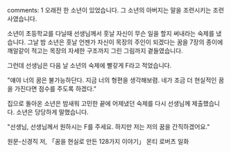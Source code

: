 comments: 1
오래전 한 소년이 있었습니다. 그 소년의 아버지는 말을 조련시키는 조련사였습니다.

소년이 초등학교를 다닐때 선생님께서 훗날 자신이 무슨 일을 할지 써내라는 숙제를 냈습니다.
그날 밤 소년은 훗날 언젠가 자신이 목장의 주인이 되겠다는 꿈을 7장의 종이에 깨알같이 적고는 목장의 자세한 구조까지 그린 그림까지 곁들였습니다.

그런데 선생님은 다음 날 소년의 숙제에 빨갛게 F라고 적었습니다.

"얘야 너의 꿈은 불가능하단다. 지금 너의 형편을 생각해보렴. 네가 조금 더 현실적인 꿈을 가진다면 점수를 주도록 하겠다."

집으로 돌아온 소년은 밤새워 고민한 끝에 어제냈던 숙제를 다시 선생님께 제출했습니다.
소년은 당당하게 말했습니다.

"선생님, 선생님께서 원하시는 F를 주세요.
하지만 저는 저의 꿈을 간직하겠어요."

 원문-신경직 저, 「꿈을 현실로 만든 128가지 이야기」 몬티 로버츠 일화